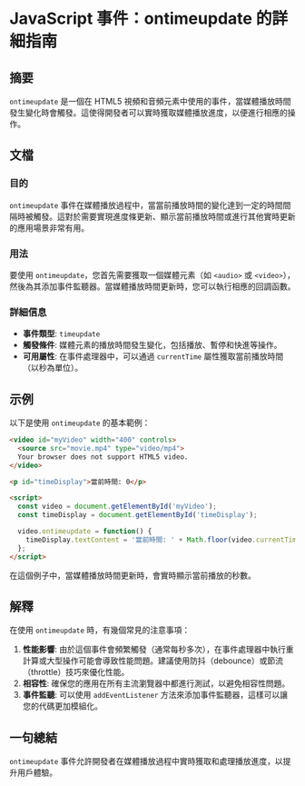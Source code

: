 <!--
Meta Description: # JavaScript 事件：ontimeupdate 的詳細指南 ## 摘要 `ontimeupdate` 是一個在 HTML5 視頻和音頻元素中使用的事件，當媒體播放時間發生變化時會觸發。這使得開發者可以實時獲取媒體播放進度，以便進行相應的操作。 ## 文檔 ### 目的 `ontimeupd...
Meta Keywords: ontimeupdate, video, timedisplay, html5, 當媒體播放時間更新時
-->

# JavaScript 事件：ontimeupdate 的詳細指南

## 摘要
`ontimeupdate` 是一個在 HTML5 視頻和音頻元素中使用的事件，當媒體播放時間發生變化時會觸發。這使得開發者可以實時獲取媒體播放進度，以便進行相應的操作。

## 文檔
### 目的
`ontimeupdate` 事件在媒體播放過程中，當當前播放時間的變化達到一定的時間間隔時被觸發。這對於需要實現進度條更新、顯示當前播放時間或進行其他實時更新的應用場景非常有用。

### 用法
要使用 `ontimeupdate`，您首先需要獲取一個媒體元素（如 `<audio>` 或 `<video>`），然後為其添加事件監聽器。當媒體播放時間更新時，您可以執行相應的回調函數。

### 詳細信息
- **事件類型**: `timeupdate`
- **觸發條件**: 媒體元素的播放時間發生變化，包括播放、暫停和快進等操作。
- **可用屬性**: 在事件處理器中，可以通過 `currentTime` 屬性獲取當前播放時間（以秒為單位）。

## 示例
以下是使用 `ontimeupdate` 的基本範例：

```html
<video id="myVideo" width="400" controls>
  <source src="movie.mp4" type="video/mp4">
  Your browser does not support HTML5 video.
</video>

<p id="timeDisplay">當前時間: 0</p>

<script>
  const video = document.getElementById('myVideo');
  const timeDisplay = document.getElementById('timeDisplay');

  video.ontimeupdate = function() {
    timeDisplay.textContent = '當前時間: ' + Math.floor(video.currentTime);
  };
</script>
```

在這個例子中，當媒體播放時間更新時，會實時顯示當前播放的秒數。

## 解釋
在使用 `ontimeupdate` 時，有幾個常見的注意事項：
1. **性能影響**: 由於這個事件會頻繁觸發（通常每秒多次），在事件處理器中執行重計算或大型操作可能會導致性能問題。建議使用防抖（debounce）或節流（throttle）技巧來優化性能。
2. **相容性**: 確保您的應用在所有主流瀏覽器中都進行測試，以避免相容性問題。
3. **事件監聽**: 可以使用 `addEventListener` 方法來添加事件監聽器，這樣可以讓您的代碼更加模組化。

## 一句總結
`ontimeupdate` 事件允許開發者在媒體播放過程中實時獲取和處理播放進度，以提升用戶體驗。